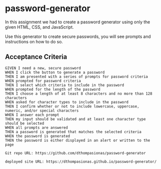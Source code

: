 # password-generator

In this assignment we had to create a password generator using only the given HTML, CSS, and JavaScript. 

Use this generator to create secure passwords, you will see prompts and instructions on how to do so.

## Acceptance Criteria

```
GIVEN I need a new, secure password
WHEN I click the button to generate a password
THEN I am presented with a series of prompts for password criteria
WHEN prompted for password criteria
THEN I select which criteria to include in the password
WHEN prompted for the length of the password
THEN I choose a length of at least 8 characters and no more than 128 characters
WHEN asked for character types to include in the password
THEN I confirm whether or not to include lowercase, uppercase, numeric, and/or special characters
WHEN I answer each prompt
THEN my input should be validated and at least one character type should be selected
WHEN all prompts are answered
THEN a password is generated that matches the selected criteria
WHEN the password is generated
THEN the password is either displayed in an alert or written to the page

Git repo URL: https://github.com/dthompasionas/password-generator

deployed site URL: https://dthompasionas.github.io/password-generator/
